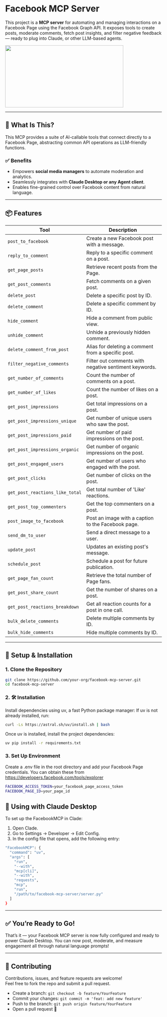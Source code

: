 # Facebook MCP Server

This project is a **MCP server** for automating and managing interactions on a Facebook Page using the Facebook Graph API. It exposes tools to create posts, moderate comments, fetch post insights, and filter negative feedback — ready to plug into Claude, or other LLM-based agents.

<a href="https://glama.ai/mcp/servers/@HagaiHen/facebook-mcp-server">
  <img width="380" height="200" src="https://glama.ai/mcp/servers/@HagaiHen/facebook-mcp-server/badge" />
</a>

---

## 🤖 What Is This?

This MCP provides a suite of AI-callable tools that connect directly to a Facebook Page, abstracting common API operations as LLM-friendly functions.

### ✅ Benefits

- Empowers **social media managers** to automate moderation and analytics.
- Seamlessly integrates with **Claude Desktop or any Agent client**.
- Enables fine-grained control over Facebook content from natural language.

---

## 📦 Features

| Tool                             | Description                                                         |
|----------------------------------|---------------------------------------------------------------------|
| `post_to_facebook`               | Create a new Facebook post with a message.                          |
| `reply_to_comment`               | Reply to a specific comment on a post.                              |
| `get_page_posts`                 | Retrieve recent posts from the Page.                                |
| `get_post_comments`              | Fetch comments on a given post.                                     |
| `delete_post`                    | Delete a specific post by ID.                                       |
| `delete_comment`                 | Delete a specific comment by ID.                                    |
| `hide_comment`                   | Hide a comment from public view.                         |
| `unhide_comment`                 | Unhide a previously hidden comment.                      |
| `delete_comment_from_post`       | Alias for deleting a comment from a specific post.                  |
| `filter_negative_comments`       | Filter out comments with negative sentiment keywords.               |
| `get_number_of_comments`         | Count the number of comments on a post.                             |
| `get_number_of_likes`            | Count the number of likes on a post.                                |
| `get_post_impressions`           | Get total impressions on a post.                                    |
| `get_post_impressions_unique`    | Get number of unique users who saw the post.                        |
| `get_post_impressions_paid`      | Get number of paid impressions on the post.                         |
| `get_post_impressions_organic`   | Get number of organic impressions on the post.                      |
| `get_post_engaged_users`         | Get number of users who engaged with the post.                      |
| `get_post_clicks`                | Get number of clicks on the post.                                   |
| `get_post_reactions_like_total`  | Get total number of 'Like' reactions.                               |
| `get_post_top_commenters`        | Get the top commenters on a post.                                   |
| `post_image_to_facebook`         | Post an image with a caption to the Facebook page.                  |
| `send_dm_to_user`                | Send a direct message to a user.                                    |
| `update_post`                    | Updates an existing post's message.                                 |
| `schedule_post`                  | Schedule a post for future publication.                     |
| `get_page_fan_count`             | Retrieve the total number of Page fans.                     |
| `get_post_share_count`           | Get the number of shares on a post.                         |
| `get_post_reactions_breakdown`   | Get all reaction counts for a post in one call.              |
| `bulk_delete_comments`           | Delete multiple comments by ID.                              |
| `bulk_hide_comments`             | Hide multiple comments by ID.                    |

---

## 🚀 Setup & Installation

### 1. Clone the Repository

```bash
git clone https://github.com/your-org/facebook-mcp-server.git
cd facebook-mcp-server
```

### 2. 🛠️ Installation

Install dependencies using uv, a fast Python package manager:
If uv is not already installed, run:
```bash
curl -Ls https://astral.sh/uv/install.sh | bash
```

Once uv is installed, install the project dependencies:
```bash
uv pip install -r requirements.txt
```

### 3. Set Up Environment

Create a .env file in the root directory and add your Facebook Page credentials. 
You can obtain these from  https://developers.facebook.com/tools/explorer

```bash
FACEBOOK_ACCESS_TOKEN=your_facebook_page_access_token
FACEBOOK_PAGE_ID=your_page_id
```

## 🧩 Using with Claude Desktop
To set up the FacebookMCP in Clade:

1.	Open Clade.
2.	Go to Settings → Developer → Edit Config.
3.	In the config file that opens, add the following entry:

```bash
"FacebookMCP": {
  "command": "uv",
  "args": [
    "run",
    "--with",
    "mcp[cli]",
    "--with",
    "requests",
    "mcp",
    "run",
    "/path/to/facebook-mcp-server/server.py"
  ]
}
```

---

## ✅ You’re Ready to Go!

That’s it — your Facebook MCP server is now fully configured and ready to power Claude Desktop. You can now post, moderate, and measure engagement all through natural language prompts!

---

## 🤝 Contributing

Contributions, issues, and feature requests are welcome!  
Feel free to fork the repo and submit a pull request.

- Create a branch: `git checkout -b feature/YourFeature`
- Commit your changes: `git commit -m 'feat: add new feature'`
- Push to the branch: `git push origin feature/YourFeature`
- Open a pull request 🎉
